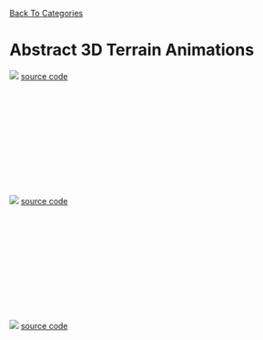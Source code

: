 [Back To Categories](https://github.com/GabrielQSherman/Animations/tree/master)

# Abstract 3D Terrain Animations

![](abstract-1.gif)
[source code](https://github.com/GabrielQSherman/Animations/tree/master/May2020/3D/landscape06-1.js)

<p>&nbsp<p><p>&nbsp<p><p>&nbsp<p><p>&nbsp<p><p>&nbsp<p><p>&nbsp<p>

![](abstract-2.gif)
[source code](https://github.com/GabrielQSherman/Animations/tree/master/May2020/3D/landscape06-3.js)

<p>&nbsp<p><p>&nbsp<p><p>&nbsp<p><p>&nbsp<p><p>&nbsp<p><p>&nbsp<p>

![](abstract-3.gif)
[source code](https://github.com/GabrielQSherman/Animations/tree/master/May2020/3D/landscape06-5.js)

